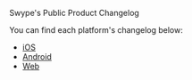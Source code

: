 Swype's Public Product Changelog

You can find each platform's changelog below:
 - [iOS](iOS.md)
 - [Android](Android.md)
 - [Web](web.md)
